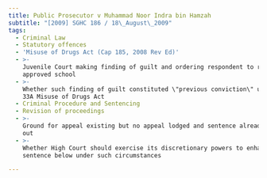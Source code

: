 ```yaml
---
title: Public Prosecutor v Muhammad Noor Indra bin Hamzah
subtitle: "[2009] SGHC 186 / 18\_August\_2009"
tags:
  - Criminal Law
  - Statutory offences
  - 'Misuse of Drugs Act (Cap 185, 2008 Rev Ed)'
  - >-
    Juvenile Court making finding of guilt and ordering respondent to reside in
    approved school
  - >-
    Whether such finding of guilt constituted \"previous conviction\" under s
    33A Misuse of Drugs Act
  - Criminal Procedure and Sentencing
  - Revision of proceedings
  - >-
    Ground for appeal existing but no appeal lodged and sentence already meted
    out
  - >-
    Whether High Court should exercise its discretionary powers to enhance
    sentence below under such circumstances

---
```


